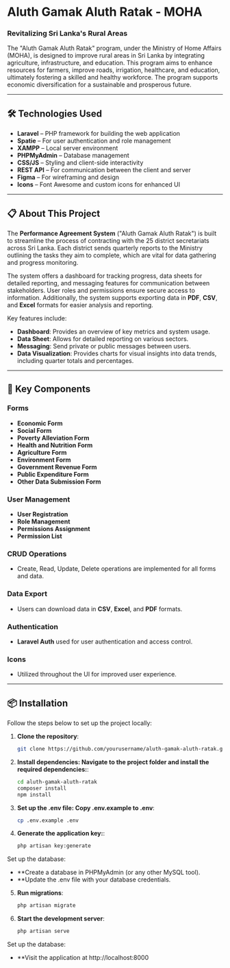 # Aluth Gamak Aluth Ratak - MOHA

### Revitalizing Sri Lanka's Rural Areas

The "Aluth Gamak Aluth Ratak" program, under the Ministry of Home Affairs (MOHA), is designed to improve rural areas in Sri Lanka by integrating agriculture, infrastructure, and education. This program aims to enhance resources for farmers, improve roads, irrigation, healthcare, and education, ultimately fostering a skilled and healthy workforce. The program supports economic diversification for a sustainable and prosperous future.

---

## 🛠 Technologies Used

- **Laravel** – PHP framework for building the web application
- **Spatie** – For user authentication and role management
- **XAMPP** – Local server environment
- **PHPMyAdmin** – Database management
- **CSS/JS** – Styling and client-side interactivity
- **REST API** – For communication between the client and server
- **Figma** – For wireframing and design
- **Icons** – Font Awesome and custom icons for enhanced UI

---

## 📋 About This Project

The **Performance Agreement System** ("Aluth Gamak Aluth Ratak") is built to streamline the process of contracting with the 25 district secretariats across Sri Lanka. Each district sends quarterly reports to the Ministry outlining the tasks they aim to complete, which are vital for data gathering and progress monitoring.

The system offers a dashboard for tracking progress, data sheets for detailed reporting, and messaging features for communication between stakeholders. User roles and permissions ensure secure access to information. Additionally, the system supports exporting data in **PDF**, **CSV**, and **Excel** formats for easier analysis and reporting.

Key features include:

- **Dashboard**: Provides an overview of key metrics and system usage.
- **Data Sheet**: Allows for detailed reporting on various sectors.
- **Messaging**: Send private or public messages between users.
- **Data Visualization**: Provides charts for visual insights into data trends, including quarter totals and percentages.

---

## 🔧 Key Components

### Forms
- **Economic Form**
- **Social Form**
- **Poverty Alleviation Form**
- **Health and Nutrition Form**
- **Agriculture Form**
- **Environment Form**
- **Government Revenue Form**
- **Public Expenditure Form**
- **Other Data Submission Form**

### User Management
- **User Registration**
- **Role Management**
- **Permissions Assignment**
- **Permission List**

### CRUD Operations
- Create, Read, Update, Delete operations are implemented for all forms and data.

### Data Export
- Users can download data in **CSV**, **Excel**, and **PDF** formats.

### Authentication
- **Laravel Auth** used for user authentication and access control.

### Icons
- Utilized throughout the UI for improved user experience.

---

## 📦 Installation

Follow the steps below to set up the project locally:

1. **Clone the repository**:
   ```bash
   git clone https://github.com/yourusername/aluth-gamak-aluth-ratak.git

2. **Install dependencies: Navigate to the project folder and install the required dependencies:**:
   ```bash
   cd aluth-gamak-aluth-ratak
   composer install
   npm install

3. **Set up the .env file: Copy .env.example to .env**:
   ```bash
   cp .env.example .env

4. **Generate the application key:**:
   ```bash
   php artisan key:generate

Set up the database:
- **Create a database in PHPMyAdmin (or any other MySQL tool).
- **Update the .env file with your database credentials.

5. **Run migrations**:
   ```bash
   php artisan migrate

6. **Start the development server**:
   ```bash
   php artisan serve

Set up the database:
- **Visit the application at http://localhost:8000

